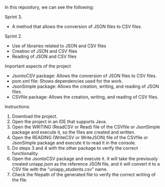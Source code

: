 In this repository, we can see the following:

Sprint 3.
  - A method that allows the conversion of JSON files to CSV files.

Sprint 2.
  - Use of libraries related to JSON and CSV files
  - Creation of JSON and CSV files
  - Reading of JSON and CSV files

Important aspects of the project
  - JsontoCSV package: Allows the conversion of JSON files to CSV files.
  - pom.xml file: Shows dependencies used for the work.
  - JsonSimple package: Allows the creation, writing, and reading of JSON files.
  - CSVfile package: Allows the creation, writing, and reading of CSV files.

Instructions:
  1. Download the project.
  2. Open the project in an IDE that supports Java.
  3. Open the WRITING (ReadCSV or Read) file of the CSVfile or JsonSimple package and execute it, so the files are created and written.
  4. Open the READING (WriteCSV or WriteJSON) file of the CSVfile or JsonSimple package and execute it to read it in the console.
  5. Do steps 3 and 4 with the other package to verify the correct functionality.
  6. Open the JsontoCSV package and execute it. It will take the previously created uniapp.json as the reference JSON file, and it will convert it to a CSV file with the "uniapp_students.csv" name.
  7. Check the filepath of the generated file to verify the correct writing of the file.
